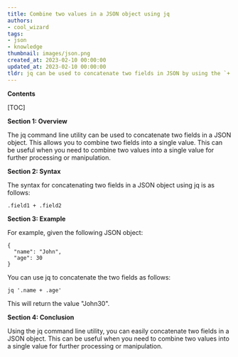 ```yaml
---
title: Combine two values in a JSON object using jq
authors:
- cool_wizard
tags:
- json
- knowledge
thumbnail: images/json.png
created_at: 2023-02-10 00:00:00
updated_at: 2023-02-10 00:00:00
tldr: jq can be used to concatenate two fields in JSON by using the `+.\` operator.
---
```


**Contents**

[TOC]

**Section 1: Overview**

The jq command line utility can be used to concatenate two fields in a JSON object. This allows you to combine two fields into a single value. This can be useful when you need to combine two values into a single value for further processing or manipulation.

**Section 2: Syntax**

The syntax for concatenating two fields in a JSON object using jq is as follows:

`.field1 + .field2`

**Section 3: Example**

For example, given the following JSON object:

```
{
  "name": "John",
  "age": 30
}
```

You can use jq to concatenate the two fields as follows:

`jq '.name + .age'`

This will return the value "John30".

**Section 4: Conclusion**

Using the jq command line utility, you can easily concatenate two fields in a JSON object. This can be useful when you need to combine two values into a single value for further processing or manipulation.
